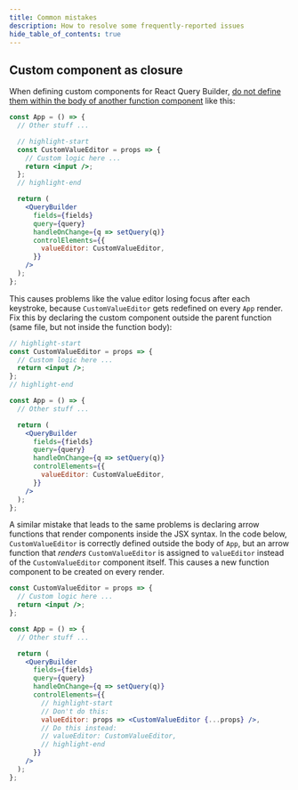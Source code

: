 ```yaml
---
title: Common mistakes
description: How to resolve some frequently-reported issues
hide_table_of_contents: true
---
```


## Custom component as closure

When defining custom components for React Query Builder, [do not define them within the body of another function component](https://react.dev/learn/your-first-component#nesting-and-organizing-components) like this:

```jsx title="App.jsx"
const App = () => {
  // Other stuff ...

  // highlight-start
  const CustomValueEditor = props => {
    // Custom logic here ...
    return <input />;
  };
  // highlight-end

  return (
    <QueryBuilder
      fields={fields}
      query={query}
      handleOnChange={q => setQuery(q)}
      controlElements={{
        valueEditor: CustomValueEditor,
      }}
    />
  );
};
```

This causes problems like the value editor losing focus after each keystroke, because `CustomValueEditor` gets redefined on every `App` render. Fix this by declaring the custom component outside the parent function (same file, but not inside the function body):

```jsx title="App.jsx"
// highlight-start
const CustomValueEditor = props => {
  // Custom logic here ...
  return <input />;
};
// highlight-end

const App = () => {
  // Other stuff ...

  return (
    <QueryBuilder
      fields={fields}
      query={query}
      handleOnChange={q => setQuery(q)}
      controlElements={{
        valueEditor: CustomValueEditor,
      }}
    />
  );
};
```

A similar mistake that leads to the same problems is declaring arrow functions that render components inside the JSX syntax. In the code below, `CustomValueEditor` is correctly defined outside the body of `App`, but an arrow function that _renders_ `CustomValueEditor` is assigned to `valueEditor` instead of the `CustomValueEditor` component itself. This causes a new function component to be created on every render.

```jsx title="App.jsx"
const CustomValueEditor = props => {
  // Custom logic here ...
  return <input />;
};

const App = () => {
  // Other stuff ...

  return (
    <QueryBuilder
      fields={fields}
      query={query}
      handleOnChange={q => setQuery(q)}
      controlElements={{
        // highlight-start
        // Don't do this:
        valueEditor: props => <CustomValueEditor {...props} />,
        // Do this instead:
        // valueEditor: CustomValueEditor,
        // highlight-end
      }}
    />
  );
};
```
